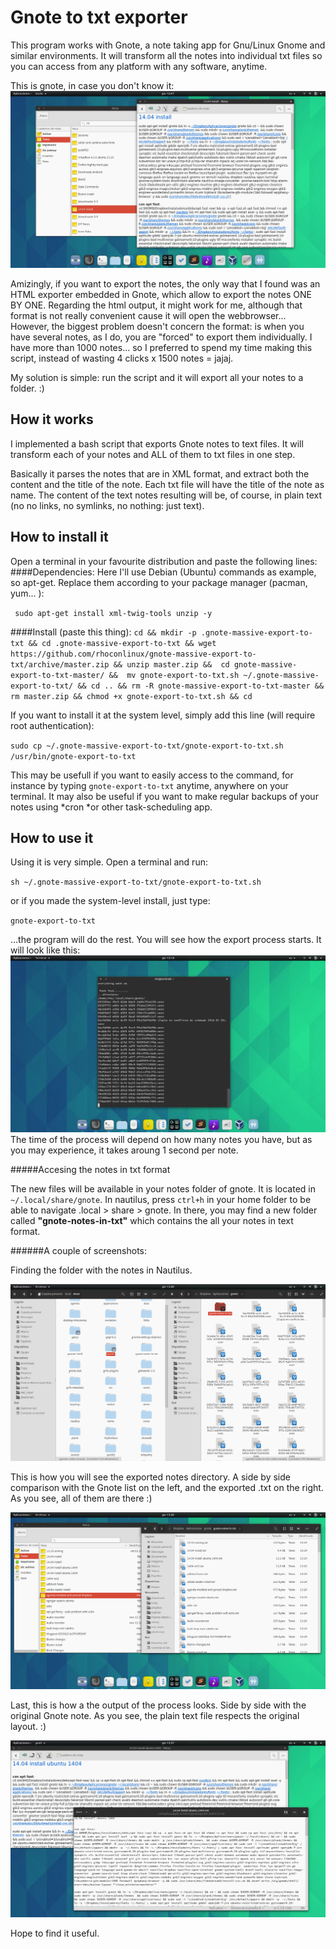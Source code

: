 Gnote to txt exporter
===========================

This program works with Gnote, a note taking app for Gnu/Linux Gnome and similar environments. It will transform all the notes into individual txt files so you can access from any platform with any software, anytime.  

This is gnote, in case you don't know it: 
![image](https://raw.githubusercontent.com/rhoconlinux/rhoconlinux.github.io/master/third-party-assets/cap1.png)

Amizingly, if you want to export the notes, the only way that I found was an HTML exporter embedded in Gnote, which allow to export the notes ONE BY ONE. Regarding the html output, it might work for me, although that format is not really convenient cause it will open the webbrowser... However, the biggest problem doesn't concern the format: is when you have several notes, as I do, you are "forced" to export them individually. I have more than 1000 notes... so I preferred to spend my time making this script, instead of wasting 4 clicks x 1500 notes = jajaj.

My solution is simple: run the script and it will export all your notes to a folder. :)


## How it works
I implemented a bash script that exports Gnote notes to text files. It will transform each of your notes and ALL of them to txt files in one step.

Basically it parses the notes that are in XML format, and extract both the content and the title of the note. Each txt file will have the title of the note as name. The content of the text notes resulting will be, of course, in plain text (no no links, no symlinks, no nothing: just text).   

## How to install it
Open a terminal in your favourite distribution and paste the following lines:
####Dependencies:
Here I'll use Debian (Ubuntu) commands as example, so apt-get. Replace them according to your package manager (pacman, yum... ): 

` sudo apt-get install xml-twig-tools unzip -y`

####Install (paste this thing):
`cd && mkdir -p .gnote-massive-export-to-txt && cd .gnote-massive-export-to-txt && wget https://github.com/rhoconlinux/gnote-massive-export-to-txt/archive/master.zip && unzip master.zip &&  cd gnote-massive-export-to-txt-master/ &&  mv gnote-export-to-txt.sh ~/.gnote-massive-export-to-txt/ && cd .. && rm -R gnote-massive-export-to-txt-master && rm master.zip && chmod +x gnote-export-to-txt.sh && cd
`

If you want to install it at the system level, simply add this line (will require root authentication):

`sudo cp ~/.gnote-massive-export-to-txt/gnote-export-to-txt.sh /usr/bin/gnote-export-to-txt`

This may be usefull if you want to easily access to the command, for instance by typing `gnote-export-to-txt` anytime, anywhere on your terminal. It may also be useful if you want to make regular backups of your notes using *cron *or other task-scheduling app. 

## How to use it
Using it is very simple. Open a terminal and run:

`sh ~/.gnote-massive-export-to-txt/gnote-export-to-txt.sh`

or if you made the system-level install, just type:

`gnote-export-to-txt`

...the program will do the rest. You will see how the export process starts. It will look like this:
![image](https://raw.githubusercontent.com/rhoconlinux/rhoconlinux.github.io/master/third-party-assets/cap3.png)
The time of the process will depend on how many notes you have, but as you may experience, it takes aroung 1 second per note. 

#####Accesing the notes in txt format

The new files will be available in your notes folder of gnote. It is located in `~/.local/share/gnote`. In nautilus, press `ctrl+h` in your home folder to be able to navigate .local > share > gnote. In there, you may find a new folder called **"gnote-notes-in-txt"** which contains the all your notes in text format. 

######A couple of screenshots:

Finding the folder with the notes in Nautilus. 

![image](https://raw.githubusercontent.com/rhoconlinux/rhoconlinux.github.io/master/third-party-assets/cap4.png)


This is how you will see the exported notes directory. A side by side comparison with the Gnote list on the left, and the exported .txt on the right. As you see, all of them are there :)

![image](https://raw.githubusercontent.com/rhoconlinux/rhoconlinux.github.io/master/third-party-assets/cap5.png)

Last, this is how a the output of the process looks. Side by side with the original Gnote note. As you see, the plain text file respects the original layout. :)

![image](https://raw.githubusercontent.com/rhoconlinux/rhoconlinux.github.io/master/third-party-assets/cap6.png)

Hope to find it useful. 


 

